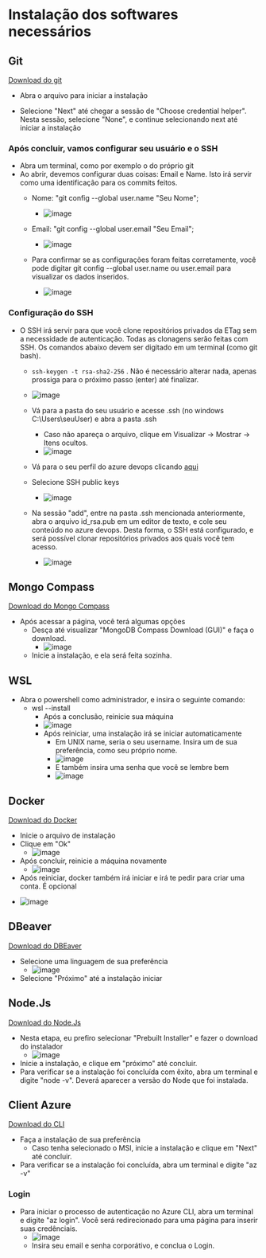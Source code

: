 
# Instalação dos softwares necessários

## Git

[Download do git](https://git-scm.com/download)

* Abra o arquivo para iniciar a instalação

* Selecione "Next" até chegar a sessão de "Choose credential helper". Nesta sessão, selecione "None", e continue selecionando next até iniciar a instalação

### Após concluir, vamos configurar seu usuário e o SSH

* Abra um terminal, como por exemplo o do próprio git
* Ao abrir, devemos configurar duas coisas: Email e Name. Isto irá servir como uma identificação para os commits feitos.
  - Nome: "git config --global user.name "Seu Nome";
    - ![image](https://github.com/user-attachments/assets/f6ca7be2-61b9-4cfb-aad5-e4a9432674b1)

  - Email: "git config --global user.email "Seu Email";
    - ![image](https://github.com/user-attachments/assets/85cc7756-151d-413b-9b98-b99ecc157e6b)
  - Para confirmar se as configurações foram feitas corretamente, você pode digitar git config --global user.name ou user.email para visualizar os dados inseridos.
    - ![image](https://github.com/user-attachments/assets/5d5e00af-2d6a-4933-87bd-e392df5c894e)
   
### Configuração do SSH
* O SSH irá servir para que você clone repositórios privados da ETag sem a necessidade de autenticação. Todas as clonagens serão feitas com SSH. Os comandos abaixo devem ser digitado em um terminal (como git bash).
    - ```ssh-keygen -t rsa-sha2-256``` . Não é necessário alterar nada, apenas prossiga para o próximo passo (enter) até finalizar.
    - ![image](https://github.com/user-attachments/assets/dbe8673c-5db5-42d4-b36a-98dd809fc91f)

    - Vá para a pasta do seu usuário e acesse .ssh (no windows C:\Users\seuUser) e abra a pasta .ssh
      - Caso não apareça o arquivo, clique em Visualizar -> Mostrar -> Itens ocultos.
      - ![image](https://github.com/user-attachments/assets/90966463-0e6e-43db-92f4-784c4a5954ff)
    - Vá para o seu perfil do azure devops clicando [aqui](https://dev.azure.com/)
    - Selecione SSH public keys
      - ![image](https://github.com/user-attachments/assets/93d53ed0-6f62-472a-a74e-a181f5ba27a8)
    - Na sessão "add", entre na pasta .ssh mencionada anteriormente, abra o arquivo id_rsa.pub em um editor de texto, e cole seu conteúdo no azure devops. Desta forma, o SSH está configurado, e será possível clonar repositórios privados aos quais você tem acesso.
      - ![image](https://github.com/user-attachments/assets/e68a935c-a63b-4dd1-a42d-198d9bb3708a)


## Mongo Compass

[Download do Mongo Compass](https://www.mongodb.com/try/download/compass)

* Após acessar a página, você terá algumas opções
  - Desça até visualizar "MongoDB Compass Download (GUI)" e faça o download.
    - ![image](https://github.com/user-attachments/assets/85308c62-d21d-457f-a495-6bbb4961008e)
  - Inicie a instalação, e ela será feita sozinha.
 
## WSL

* Abra o powershell como administrador, e insira o seguinte comando:
  - wsl --install
    - Após a conclusão, reinicie sua máquina
    - ![image](https://github.com/user-attachments/assets/302f9c74-8ddd-4c90-9fe6-f2d5d84611a4)
    - Após reiniciar, uma instalação irá se iniciar automaticamente
      - Em UNIX name, seria o seu username. Insira um de sua preferência, como seu próprio nome.
      - ![image](https://github.com/user-attachments/assets/dd55f6df-4f38-45c7-ba76-a89e97c85378)
      - E também insira uma senha que você se lembre bem
      - ![image](https://github.com/user-attachments/assets/8c75cf60-72b0-4418-b279-ee2500d7821d)

## Docker

[Download do Docker](https://www.docker.com/)

* Inicie o arquivo de instalação
* Clique em "Ok"
  - ![image](https://github.com/user-attachments/assets/abed9a88-2daa-46a5-8b7f-e67053fb3c8c)
* Após concluir, reinicie a máquina novamente
  - ![image](https://github.com/user-attachments/assets/4c97cfe6-a054-40d6-be86-e3287f6817fe)
 * Após reiniciar, docker também irá iniciar e irá te pedir para criar uma conta. É opcional
  - ![image](https://github.com/user-attachments/assets/e7fabbc4-3510-43c0-93ed-c0e5da55a812)

## DBeaver

[Download do DBEaver](https://dbeaver.io/download/)

* Selecione uma linguagem de sua preferência
  - ![image](https://github.com/user-attachments/assets/0a00f01f-e561-4bcc-a402-9b9024705937)
* Selecione "Próximo" até a instalação iniciar

## Node.Js

[Download do Node.Js](https://nodejs.org/en/download/package-manager)

* Nesta etapa, eu prefiro selecionar "Prebuilt Installer" e fazer o download do instalador
  - ![image](https://github.com/user-attachments/assets/202cc752-f095-44d1-85dc-17c82b3bf73b)
* Inicie a instalação, e clique em "próximo" até concluir.
* Para verificar se a instalação foi concluída com êxito, abra um terminal e digite "node -v". Deverá aparecer a versão do Node que foi instalada.

## Client Azure

[Download do CLI](https://learn.microsoft.com/pt-br/cli/azure/install-azure-cli-windows?tabs=azure-cli)

* Faça a instalação de sua preferência
  - Caso tenha selecionado o MSI, inicie a instalação e clique em "Next" até concluir.
* Para verificar se a instalação foi concluída, abra um terminal e digite "az -v"

### Login

* Para iniciar o processo de autenticação no Azure CLI, abra um terminal e digite "az login". Você será redirecionado para uma página para inserir suas credênciais.
  - ![image](https://github.com/user-attachments/assets/aa49f159-f76b-44f4-9c25-b52eaa0886e9)
  - Insira seu email e senha corporátivo, e conclua o Login.
